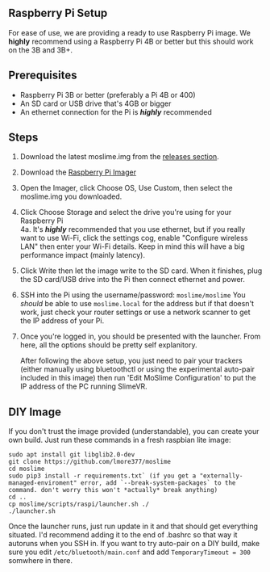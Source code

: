 ## Raspberry Pi Setup
For ease of use, we are providing a ready to use Raspberry Pi image. We **highly** recommend using a Raspberry Pi 4B or better but this should work on the 3B and 3B+.

## Prerequisites
- Raspberry Pi 3B or better (preferably a Pi 4B or 400)
- An SD card or USB drive that's 4GB or bigger
- An ethernet connection for the Pi is ***highly*** recommended

## Steps
1. Download the latest moslime.img from the [releases section](https://github.com/lmore377/moslime/releases).
2. Download the [Raspberry Pi Imager](https://www.raspberrypi.com/software/)
3. Open the Imager, click Choose OS, Use Custom, then select the moslime.img you downloaded.
4. Click Choose Storage and select the drive you're using for your Raspberry Pi\
  4a. It's ***highly*** recommended that you use ethernet, but if you really want to use Wi-Fi, click the settings cog, enable "Configure wireless LAN" then enter your Wi-Fi details. Keep in mind this will have a big performance impact (mainly latency).
5. Click Write then let the image write to the SD card. When it finishes, plug the SD card/USB drive into the Pi then connect ethernet and power.
6. SSH into the Pi using the username/password: `moslime/moslime`  You *should* be able to use `moslime.local` for the address but if that doesn't work, just check your router settings or use a network scanner to get the IP address of your Pi.
7. Once you're logged in, you should be presented with the launcher. From here, all the options should be pretty self explanitory.

   After following the above setup, you just need to pair your trackers (either manually using bluetoothctl or using the experimental auto-pair included in this image) then run 'Edit MoSlime Configuration' to put the IP address of the PC running SlimeVR. 

## DIY Image
If you don't trust the image provided (understandable), you can create your own build. Just run these commands in a fresh raspbian lite image:
```
sudo apt install git libglib2.0-dev
git clone https://github.com/lmore377/moslime
cd moslime
sudo pip3 install -r requirements.txt` (if you get a "externally-managed-enviroment" error, add `--break-system-packages` to the command. don't worry this won't *actually* break anything)
cd ..
cp moslime/scripts/raspi/launcher.sh ./
./launcher.sh
```
Once the launcher runs, just run update in it and that should get everything situated. I'd recommend adding it to the end of .bashrc so that way it autoruns when you SSH in.
If you want to try auto-pair on a DIY build, make sure you edit `/etc/bluetooth/main.conf` and add `TemporaryTimeout = 300` somwhere in there.
